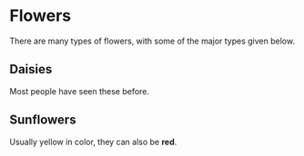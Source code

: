 # Flowers

There are many types of flowers, with some of the major types given below.

## Daisies

Most people have seen these before.

## Sunflowers

Usually yellow in color, they can also be **red**.